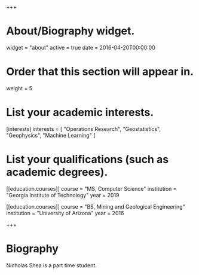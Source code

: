 +++
# About/Biography widget.
widget = "about"
active = true
date = 2016-04-20T00:00:00

# Order that this section will appear in.
weight = 5

# List your academic interests.
[interests]
  interests = [
    "Operations Research",
    "Geostatistics",
    "Geophysics",
    "Machine Learning"
  ]

# List your qualifications (such as academic degrees).

[[education.courses]]
  course = "MS, Computer Science"
  institution = "Georgia Institute of Technology"
  year = 2019

[[education.courses]]
  course = "BS, Mining and Geological Engineering"
  institution = "University of Arizona"
  year = 2016
 
+++

# Biography

Nicholas Shea is a part time student.
